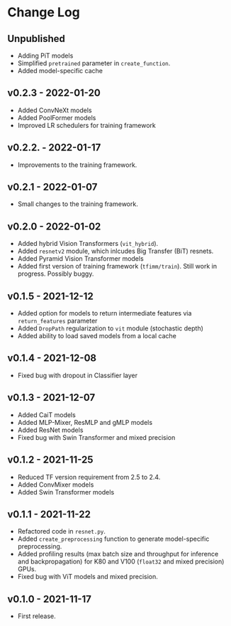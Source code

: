 # Change Log

## Unpublished

- Adding PiT models
- Simplified `pretrained` parameter in `create_function`.
- Added model-specific cache

## v0.2.3 - 2022-01-20

- Added ConvNeXt models
- Added PoolFormer models
- Improved LR schedulers for training framework

## v0.2.2. - 2022-01-17

- Improvements to the training framework.

## v0.2.1 - 2022-01-07

- Small changes to the training framework.

## v0.2.0 - 2022-01-02

- Added hybrid Vision Transformers (`vit_hybrid`).
- Added `resnetv2` module, which inlcudes Big Transfer (BiT) resnets.
- Added Pyramid Vision Transformer models
- Added first version of training framework (`tfimm/train`). Still work in progress. 
  Possibly buggy.

## v0.1.5 - 2021-12-12

- Added option for models to return intermediate features via `return_features` 
  parameter
- Added `DropPath` regularization to `vit` module (stochastic depth)
- Added ability to load saved models from a local cache

## v0.1.4 - 2021-12-08

- Fixed bug with dropout in Classifier layer

## v0.1.3 - 2021-12-07

- Added CaiT models
- Added MLP-Mixer, ResMLP and gMLP models
- Added ResNet models
- Fixed bug with Swin Transformer and mixed precision

## v0.1.2 - 2021-11-25

- Reduced TF version requirement from 2.5 to 2.4.
- Added ConvMixer models
- Added Swin Transformer models

## v0.1.1 - 2021-11-22

- Refactored code in `resnet.py`.
- Added `create_preprocessing` function to generate model-specific preprocessing.
- Added profiling results (max batch size and throughput for inference and 
  backpropagation) for K80 and V100 (`float32` and mixed precision) GPUs.
- Fixed bug with ViT models and mixed precision.

## v0.1.0 - 2021-11-17

- First release.